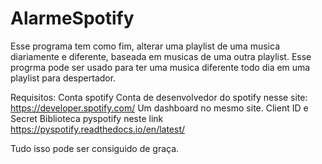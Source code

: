 # AlarmeSpotify
Esse programa tem como fim, alterar uma playlist de uma musica diariamente e diferente, baseada em musicas de uma outra playlist. 
Esse progrma pode ser usado para ter uma musica diferente todo dia em uma playlist para despertador.


Requisitos:
Conta spotify
Conta de desenvolvedor do spotify nesse site: https://developer.spotify.com/
Um dashboard no mesmo site.
Client ID e Secret
Biblioteca pyspotify neste link https://pyspotify.readthedocs.io/en/latest/

Tudo isso pode ser consiguido de graça.

